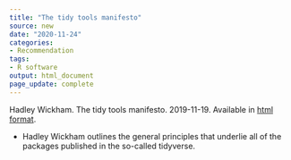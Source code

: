```yaml
---
title: "The tidy tools manifesto"
source: new
date: "2020-11-24"
categories:
- Recommendation
tags:
- R software
output: html_document
page_update: complete
---
```


Hadley Wickham. The tidy tools manifesto. 2019-11-19. Available in [html format](https://cran.r-project.org/web/packages/tidyverse/vignettes/manifesto.html).

<!---More--->

+ Hadley Wickham outlines the general principles that underlie all of the packages published in the so-called tidyverse.
